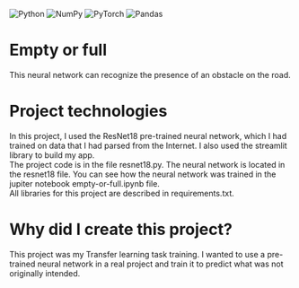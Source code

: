 ![Python](https://img.shields.io/badge/python-3670A0?style=for-the-badge&logo=python&logoColor=ffdd54)
![NumPy](https://img.shields.io/badge/numpy-%23013243.svg?style=for-the-badge&logo=numpy&logoColor=white)
![PyTorch](https://img.shields.io/badge/PyTorch-%23EE4C2C.svg?style=for-the-badge&logo=PyTorch&logoColor=white)
![Pandas](https://img.shields.io/badge/pandas-%23150458.svg?style=for-the-badge&logo=pandas&logoColor=white)
# Empty or full
This neural network can recognize the presence of an obstacle on the road.
# Project technologies
In this project, I used the ResNet18 pre-trained neural network, which I had trained on data that I had parsed from the Internet. I also used the streamlit library to build my app. 
<br>
The project code is in the file resnet18.py. The neural network is located in the resnet18 file. You can see how the neural network was trained in the jupiter notebook empty-or-full.ipynb file.
<br>
All libraries for this project are described in requirements.txt.
# Why did I create this project?
This project was my Transfer learning task training. I wanted to use a pre-trained neural network in a real project and train it to predict what was not originally intended.
